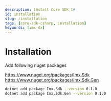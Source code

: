 ```yaml
---
description: Install Core SDK C#
id: installation
slug: /installation
tags: [core-sdk-csharp, installation]
keywords: [imx-dx]
---
```


# Installation

Add following nuget packages

https://www.nuget.org/packages/Imx.Sdk
https://www.nuget.org/packages/Imx.Sdk.Gen

```sh
dotnet add package Imx.Sdk --version 0.1.0
dotnet add package Imx.Sdk.Gen --version 0.1.0
```
